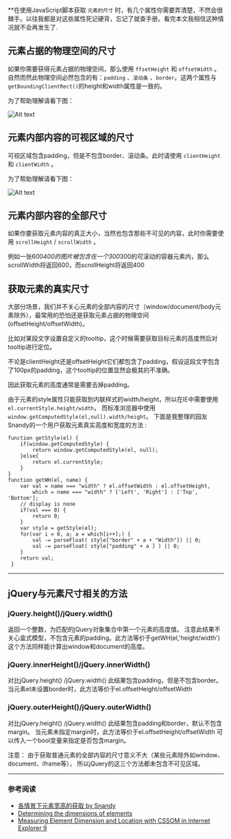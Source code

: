 
**在使用JavaScript脚本获取 `元素的尺寸` 时，有几个属性你需要弄清楚，不然会很棘手。以往我都是对这些属性死记硬背，忘记了就查手册。看完本文我相信这种情况就不会再发生了.

## 元素占据的物理空间的尺寸

如果你需要获得元素占据的物理空间，那么使用 `ffsetHeight` 和 `offsetWidth` 。
自然而然此物理空间必然包含的有：`padding` 、`滚动条` 、`border`。这两个属性与 `getBoundingClientRect()`的height和width属性是一致的。

为了帮助理解请看下图：

![Alt text](https://developer.mozilla.org/@api/deki/files/186/=Dimensions-offset.png)

## 元素内部内容的可视区域的尺寸

可视区域包含padding，但是不包含border、滚动条。此时请使用 `clientHeight` 和 `clientWidth` 。

为了帮助理解请看下图：

![Alt text](https://developer.mozilla.org/@api/deki/files/185/=Dimensions-client.png)

## 元素内部内容的全部尺寸

如果你要获取元素内容的真正大小，当然也包含那些不可见的内容，此时你需要使用 `scrollHeight` / `scrollWidth` 。

例如一张600*400的图片被包含在一个300*300的可滚动的容器元素内，那么scrollWidth将返回600，而scrollHeight将返回400

## 获取元素的真实尺寸

大部分场景，我们并不关心元素的全部内容的尺寸（window/document/body元素除外），最常用的恐怕还是获取元素占据的物理空间(offsetHeight/offsetWidth)。

比如对某段文字设置自定义的tooltip，这个时候需要获取目标元素的高度然后对tooltip进行定位。

不论是clientHeight还是offsetHeight它们都包含了padding，假设这段文字包含了100px的padding，这个tooltip的位置显然会极其的不准确。

因此获取元素的高度通常是需要去掉padding。

由于元素的style属性只能获取到内联样式的width/height，所以在IE中需要使用 `el.currentStyle.height/width`，
而标准浏览器中使用 `window.getComputedStyle(el,null).width/height`。
下面是我整理的园友Snandy的一个用户获取元素真实高度和宽度的方法 :

    function getStyle(el) {
        if(window.getComputedStyle) {
            return window.getComputedStyle(el, null);
        }else{
            return el.currentStyle;
        }
    }
    function getWH(el, name) {
        var val = name === "width" ? el.offsetWidth : el.offsetHeight,
            which = name === "width" ? ['Left', 'Right'] : ['Top', 'Bottom'];
        // display is none
        if(val === 0) {
            return 0;
        }
        var style = getStyle(el);
        for(var i = 0, a; a = which[i++];) {
            val -= parseFloat( style["border" + a + "Width"]) || 0;
            val -= parseFloat( style["padding" + a ] ) || 0;
        }
        return val;
     } 

*** 

## jQuery与元素尺寸相关的方法

### jQuery.height()/jQuery.width()

返回一个整数，为匹配的jQuery对象集合中第一个元素的高度值。
注意此结果不关心盒式模型，不包含元素的padding。此方法等价于getWH(el,'height/width')
这个方法同样能计算出window和document的高度。

### jQuery.innerHeight()/jQuery.innerWidth()

对比jQuery.height() /jQuery.width() 此结果包含padding，但是不包含border。
当元素el未设置border时，此方法等价于el.offsetHeight/offsetWidth

### jQuery.outerHeight()/jQuery.outerWidth()

对比jQuery.height() /jQuery.width() 此结果包含padding和border，默认不包含margin。
当元素未指定margin时，此方法等价于el.offsetHeight/offsetWidth
可以传入一个bool变量来指定是否包含margin。

注意：
由于获取普通元素的全部内容的尺寸意义不大（某些元素除外如window、document、iframe等），
所以jQuery的这三个方法都未包含不可见区域。

***

### 参考阅读

*	[各情景下元素宽高的获取 by Snandy](http://www.cnblogs.com/snandy/archive/2011/09/06/2167440.html)
*	[Determining the dimensions of elements](https://developer.mozilla.org/en/Determining_the_dimensions_of_elements)
*	[Measuring Element Dimension and Location with CSSOM in Internet Explorer 9](http://msdn.microsoft.com/en-us/library/ms530302(VS.85).aspx)


